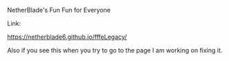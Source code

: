 NetherBlade's Fun Fun for Everyone

Link:

https://netherblade6.github.io/fffeLegacy/

Also if you see this when you try to go to the page I am working on fixing it. 

